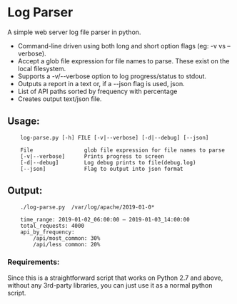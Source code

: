 # Log Parser
A simple web server log file parser in python.
* Command-line driven using both long and short option flags (eg: -v vs –verbose).
* Accept a glob file expression for file names to parse. These exist on the local filesystem.
* Supports a -v/--verbose option to log progress/status to stdout.
* Outputs a report in a text or, if a --json flag is used, json.
* List of API paths sorted by frequency with percentage
* Creates output text/json file.
  
## Usage: 
~~~
    log-parse.py [-h] FILE [-v|--verbose] [-d|--debug] [--json]
    
    File                glob file expression for file names to parse
    [-v|--verbose]      Prints progress to screen
    [-d|--debug]        Log debug prints to file(debug.log)
    [--json]            Flag to output into json format
~~~
## Output:
~~~
    ./log-parse.py  /var/log/apache/2019-01-0*
    
    time_range: 2019-01-02_06:00:00 – 2019-01-03_14:00:00
    total_requests: 4000
    api_by_frequency:
        /api/most_common: 30%
        /api/less common: 20%  
~~~
### Requirements:
Since this is a straightforward script that works on Python 2.7 and above, without any 3rd-party libraries, you can just use it as a normal python script.  
